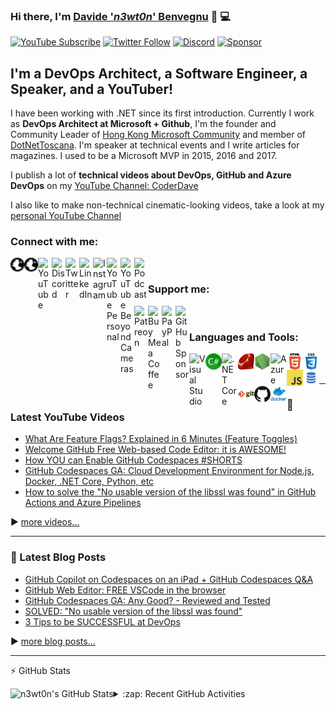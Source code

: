 ### Hi there, I'm [Davide '_n3wt0n_' Benvegnu][website] 👋 💻

[![YouTube Subscribe](https://img.shields.io/badge/YouTube_@CoderDave-SUBSCRIBE-red?logo=youtube&style=for-the-badge&logoColor=red)](https://www.youtube.com/CoderDave?sub_confirmation=1) 
[![Twitter Follow](https://img.shields.io/twitter/follow/davidebenvegnu?color=1DA1F2&logo=twitter&style=for-the-badge)](https://twitter.com/intent/follow?original_referer=https%3A%2F%2Fgithub.com%2Fdavidebenvegnu&screen_name=n3wt0n)
[![Discord](https://img.shields.io/discord/819034800773267467?label=JOIN%20THE%20COMMUNITY&logo=discord&style=for-the-badge)][discord]
[![Sponsor](https://img.shields.io/badge/Sponsor%20n3wt0n-%F0%9F%92%96-pink?style=for-the-badge)][githubsponsor]

## I'm a DevOps Architect, a Software Engineer, a Speaker, and a YouTuber!

I have been working with .NET since its first introduction. Currently I work as __DevOps Architect at Microsoft + Github__, I'm the founder and Community Leader of [Hong Kong Microsoft Community](http://www.hkmsc.org) and member of [DotNetToscana](https://dotnettoscana.org). I'm speaker at technical events and I write articles for magazines. I used to be a Microsoft MVP in 2015, 2016 and 2017.

I publish a lot of __technical videos about DevOps, GitHub and Azure DevOps__ on my [YouTube Channel: CoderDave](https://youtube.com/CoderDave)

I also like to make non-technical cinematic-looking videos, take a look at my [personal YouTube Channel](https://youtube.com/DavideBenvegnu)

### Connect with me:

[<img align="left" alt="About Me" width="22px" src="https://raw.githubusercontent.com/iconic/open-iconic/master/svg/globe.svg" />][website] 
[<img align="left" alt="CoderDave.io" width="22px" src="https://raw.githubusercontent.com/iconic/open-iconic/master/svg/globe.svg" />][cdwebsite]
[<img align="left" alt="YouTube" width="22px" src="https://raw.githubusercontent.com/n3wt0n/n3wt0n/master/assets/youtube.svg" />][youtube]
[<img align="left" alt="Discord" width="22px" src="https://raw.githubusercontent.com/n3wt0n/n3wt0n/master/assets/discord.svg" />][discord]
[<img align="left" alt="Twitter" width="22px" src="https://raw.githubusercontent.com/n3wt0n/n3wt0n/master/assets/twitter.svg" />][twitter]
[<img align="left" alt="LinkedIn" width="22px" src="https://raw.githubusercontent.com/n3wt0n/n3wt0n/master/assets/linkedin.svg" />][linkedin]
[<img align="left" alt="Instagram" width="22px" src="https://raw.githubusercontent.com/n3wt0n/n3wt0n/master/assets/instagram.png" />][instagram]
[<img align="left" alt="YouTube Personal" width="22px" src="https://raw.githubusercontent.com/n3wt0n/n3wt0n/master/assets/youtube.svg" />][youtube-personal]
[<img align="left" alt="YouTube Beyond Cameras" width="22px" src="https://raw.githubusercontent.com/n3wt0n/n3wt0n/master/assets/youtube.svg" />][youtube-cameras]
[<img align="left" alt="Podcast" width="22px" src="https://raw.githubusercontent.com/n3wt0n/n3wt0n/master/assets/podcast.svg" />][podcast]
<br />

### Support me:
[<img align="left" alt="Patreon" width="22px" src="https://raw.githubusercontent.com/n3wt0n/n3wt0n/master/assets/patreon.svg" />][patreon]
[<img align="left" alt="Buy Me a Coffee" width="22px" src="https://raw.githubusercontent.com/n3wt0n/n3wt0n/master/assets/buymeacoffee.svg" />][buymeacoffee]
[<img align="left" alt="PayPal" width="22px" src="https://raw.githubusercontent.com/n3wt0n/n3wt0n/master/assets/paypal.svg" />][paypal]
[<img align="left" alt="GitHub Sponsor" width="22px" src="https://raw.githubusercontent.com/n3wt0n/n3wt0n/master/assets/github-mona.svg" />][githubsponsor]
<br />

### Languages and Tools:

<img align="left" alt="Visual Studio" width="26px" src="https://visualstudio.microsoft.com/wp-content/uploads/2019/06/BrandVisualStudioWin2019-3.svg" />
<img align="left" alt="C#" width="26px" src="https://raw.githubusercontent.com/github/explore/80688e429a7d4ef2fca1e82350fe8e3517d3494d/topics/csharp/csharp.png" />
<img align="left" alt=".NET Core" width="26px" src="https://adrianwilczynski.gallerycdn.vsassets.io/extensions/adrianwilczynski/asp-net-core-switcher/2.0.2/1577043327534/Microsoft.VisualStudio.Services.Icons.Default" />
<img align="left" alt="Ruby" width="26px" src="https://raw.githubusercontent.com/github/explore/80688e429a7d4ef2fca1e82350fe8e3517d3494d/topics/ruby/ruby.png" />
<img align="left" alt="Node.js" width="26px" src="https://raw.githubusercontent.com/github/explore/80688e429a7d4ef2fca1e82350fe8e3517d3494d/topics/nodejs/nodejs.png" />
<img align="left" alt="Azure" width="26px" src="https://www.vectorlogo.zone/logos/microsoft_azure/microsoft_azure-icon.svg" />
<img align="left" alt="HTML5" width="26px" src="https://raw.githubusercontent.com/github/explore/80688e429a7d4ef2fca1e82350fe8e3517d3494d/topics/html/html.png" />
<img align="left" alt="CSS3" width="26px" src="https://raw.githubusercontent.com/github/explore/80688e429a7d4ef2fca1e82350fe8e3517d3494d/topics/css/css.png" />
<img align="left" alt="JavaScript" width="26px" src="https://raw.githubusercontent.com/github/explore/80688e429a7d4ef2fca1e82350fe8e3517d3494d/topics/javascript/javascript.png" />
<img align="left" alt="SQL" width="26px" src="https://raw.githubusercontent.com/github/explore/80688e429a7d4ef2fca1e82350fe8e3517d3494d/topics/sql/sql.png" />
<img align="left" alt="Git" width="26px" src="https://raw.githubusercontent.com/github/explore/80688e429a7d4ef2fca1e82350fe8e3517d3494d/topics/git/git.png" />
<img align="left" alt="GitHub" width="26px" src="https://raw.githubusercontent.com/github/explore/78df643247d429f6cc873026c0622819ad797942/topics/github/github.png" />
<img align="left" alt="Docker" width="26px" src="https://raw.githubusercontent.com/github/explore/80688e429a7d4ef2fca1e82350fe8e3517d3494d/topics/docker/docker.png" />


<br />
<br />

---

### 🎥 Latest YouTube Videos

<!-- YOUTUBE:START -->
- [What Are Feature Flags? Explained in 6 Minutes (Feature Toggles)](https://www.youtube.com/watch?v=c8KgKTgyFUE)
- [Welcome GitHub Free Web-based Code Editor: it is AWESOME!](https://www.youtube.com/watch?v=UDbdChCXIKw)
- [How YOU can Enable GitHub Codespaces #SHORTS](https://www.youtube.com/watch?v=LluZkqPrN5I)
- [GitHub Codespaces GA: Cloud Development Environment for Node.js, Docker, .NET Core, Python, etc](https://www.youtube.com/watch?v=Car0QZ_YbxQ)
- [How to solve the "No usable version of the libssl was found" in GitHub Actions and Azure Pipelines](https://www.youtube.com/watch?v=EbEzgxLi8YY)
<!-- YOUTUBE:END -->

▶ [more videos...][youtube]

---

### 📑 Latest Blog Posts

<!-- BLOG-POST-LIST:START -->
- [GitHub Copilot on Codespaces on an iPad + GitHub Codespaces Q&A](https://dev.to/n3wt0n/github-copilot-on-codespaces-on-an-ipad-github-codespaces-q-a-2n00)
- [GitHub Web Editor: FREE VSCode in the browser](https://dev.to/github/vscode-in-the-browser-for-free-github-web-editor-k4h)
- [GitHub Codespaces GA: Any Good? - Reviewed and Tested](https://dev.to/github/github-codespaces-ga-any-good-reviewed-and-tested-3e62)
- [SOLVED: "No usable version of the libssl was found"](https://dev.to/n3wt0n/no-usable-version-of-the-libssl-was-found-solved-2ffa)
- [3 Tips to be SUCCESSFUL at DevOps](https://dev.to/n3wt0n/3-tips-to-be-successful-at-devops-5f8h)
<!-- BLOG-POST-LIST:END -->

▶ [more blog posts...][blog]

---

:zap: GitHub Stats

<img align="left" alt="n3wt0n's GitHub Stats" src="https://github-readme-stats.vercel.app/api?username=n3wt0n&show_icons=true&hide_border=true&count_private=true" />

<details>
  <summary>:zap: Recent GitHub Activities</summary>
  
<!--START_SECTION:activity-->
1. 🗣 Commented on [#3](https://github.com/n3wt0n/AzurePipelinesDecoratorSamples/issues/3) in [n3wt0n/AzurePipelinesDecoratorSamples](https://github.com/n3wt0n/AzurePipelinesDecoratorSamples)
<!--END_SECTION:activity-->

</details>

[website]: https://www.davidebenvegnu.com
[cdwebsite]: https://coderdave.io
[blog]: https://dev.to/n3wt0n
[twitter]: https://twitter.com/davidebenvegnu
[youtube]: https://www.youtube.com/CoderDave
[youtube-personal]: https://www.youtube.com/DavideBenvegnu
[youtube-cameras]: https://www.youtube.com/channel/UC-D1BZtB-ifRhxLmRq1y-Ug
[linkedin]: https://linkedin.com/in/davidebenvegnu
[instagram]: https://www.instagram.com/davide.benvegnu
[patreon]: https://patreon.com/CoderDave
[paypal]: https://paypal.me/dabenveg
[buymeacoffee]: https://buymeacoffee.com/CoderDave
[githubsponsor]: https://github.com/sponsors/n3wt0n?o=esb
[podcast]: https://geni.us/cdpodcast
[discord]: https://discord.gg/sJFmYC9TXb

<!--
**n3wt0n/n3wt0n** is a ✨ _special_ ✨ repository because its `README.md` (this file) appears on your GitHub profile.

Here are some ideas to get you started:

- 🔭 I’m currently working on ...
- 🌱 I’m currently learning ...
- 👯 I’m looking to collaborate on ...
- 🤔 I’m looking for help with ...
- 💬 Ask me about ...
- 📫 How to reach me: ...
- 😄 Pronouns: ...
- ⚡ Fun fact: ...
-->
